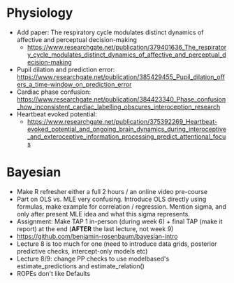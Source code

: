 # Physiology

- Add paper: The respiratory cycle modulates distinct dynamics of affective and perceptual decision-making
  - https://www.researchgate.net/publication/379401636_The_respiratory_cycle_modulates_distinct_dynamics_of_affective_and_perceptual_decision-making
- Pupil dilation and prediction error: https://www.researchgate.net/publication/385429455_Pupil_dilation_offers_a_time-window_on_prediction_error
- Cardiac phase confusion: https://www.researchgate.net/publication/384423340_Phase_confusion_how_inconsistent_cardiac_labelling_obscures_interoception_research
- Heartbeat evoked potential:
  - https://www.researchgate.net/publication/375392269_Heartbeat-evoked_potential_and_ongoing_brain_dynamics_during_interoceptive_and_exteroceptive_information_processing_predict_attentional_focus

# Bayesian

- Make R refresher either a full 2 hours / an online video pre-course
- Part on OLS vs. MLE very confusing. Introduce OLS directly using formulas, make example for correlation / regression. Mention sigma, and only after present MLE idea and what this sigma represents.
- Assignment: Make TAP 1 in-person (during week 6) + final TAP (make it report) at the end (**AFTER** the last lecture, not week 9)
- https://github.com/benjamin-rosenbaum/bayesian-intro
- Lecture 8 is too much for one (need to introduce data grids, posterior predictive checks, intercept-only models etc)
- Lecture 8/9: change PP checks to use modelbased's estimate_predictions and estimate_relation() 
- ROPEs don't like Defaults